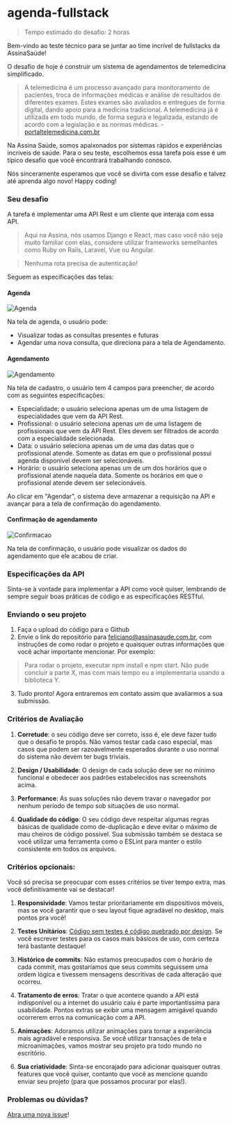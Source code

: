 # agenda-fullstack

> Tempo estimado do desafio: 2 horas

Bem-vindo ao teste técnico para se juntar ao time incrível de fullstacks da AssinaSaúde!

O desafio de hoje é construir um sistema de agendamentos de telemedicina simplificado.

> A telemedicina é um processo avançado para monitoramento de pacientes, troca de informações médicas e análise de resultados de diferentes exames. Estes exames são avaliados e entregues de forma digital, dando apoio para a medicina tradicional. A telemedicina já é utilizada em todo mundo, de forma segura e legalizada, estando de acordo com a legislação e as normas médicas. - [portaltelemedicina.com.br](https://portaltelemedicina.com.br/blog/telemedicina-o-que-e-e-como-funciona)

Na Assina Saúde, somos apaixonados por sistemas rápidos e experiências incríveis de saúde.
Para o seu teste, escolhemos essa tarefa pois esse é um típico desafio que você encontrará trabalhando conosco.

Nós sinceramente esperamos que você se divirta com esse desafio e talvez até aprenda algo novo! Happy coding!

### Seu desafio

A tarefa é implementar uma API Rest e um cliente que interaja com essa API.

> Aqui na Assina, nós usamos Django e React, mas caso você não seja muito familiar com elas, considere utilizar frameworks semelhantes como Ruby on Rails, Laravel, Vue ou Angular.

> Nenhuma rota precisa de autenticação!

Seguem as especificações das telas:

#### Agenda

![Agenda](/Agenda.png?raw=true "Agenda")

Na tela de agenda, o usuário pode:

- Visualizar todas as consultas presentes e futuras
- Agendar uma nova consulta, que direciona para a tela de Agendamento.

#### Agendamento

![Agendamento](/Agendamento.png?raw=true "Agendamento")

Na tela de cadastro, o usuário tem 4 campos para preencher, de acordo com as seguintes especificações:

- Especialidade: o usuário seleciona apenas um de uma listagem de especialidades que vem da API Rest.
- Profissional: o usuário seleciona apenas um de uma listagem de profissionais que vem da API Rest. Eles devem ser filtrados de acordo com a especialidade selecionada.
- Data: o usuário seleciona apenas um de uma das datas que o profissional atende. Somente as datas em que o profissional possui agenda disponível devem ser selecionáveis.
- Horário: o usuário seleciona apenas um de um dos horários que o profissional atende naquela data. Somente os horários em que o profissional atende devem ser selecionáveis.

Ao clicar em "Agendar", o sistema deve armazenar a requisição na API e avançar para a tela de confirmação do agendamento.

#### Confirmação de agendamento

![Confirmacao](/Confirmacao.png?raw=true "Confirmação")

Na tela de confirmação, o usuário pode visualizar os dados do agendamento que ele acabou de criar.

### Especificações da API

Sinta-se à vontade para implementar a API como você quiser, lembrando de sempre seguir boas práticas de código e as especificações RESTful.

### Enviando o seu projeto

1. Faça o upload do código para o Github
2. Envie o link do repositório para feliciano@assinasaude.com.br, com instruções de como rodar o projeto e quaisquer outras informações que você achar importante mencionar.
Por exemplo:

> Para rodar o projeto, executar npm install e npm start. Não pude concluir a parte X, mas com mais tempo eu a implementaria usando a biblioteca Y.

3. Tudo pronto! Agora entraremos em contato assim que avaliarmos a sua submissão.

### Critérios de Avaliação

1. **Corretude**: o seu código deve ser correto, isso é, ele deve fazer tudo que o desafio te propôs.
Não vamos testar cada caso especial, mas casos que podem ser razoavelmente esperados durante o uso normal do sistema não devem ter bugs triviais.

2. **Design / Usabilidade**: O design de cada solução deve ser no mínimo funcional e obedecer aos padrões estabelecidos nas screenshots acima.

3. **Performance**: As suas soluções não devem travar o navegador por nenhum período de tempo sob situações de uso normal.

4. **Qualidade do código**: O seu código deve respeitar algumas regras básicas de qualidade como de-duplicação e deve evitar o máximo de mau cheiros de código possível.
Sua submissão também se destaca se você utilizar uma ferramenta como o ESLint para manter o estilo consistente em todos os arquivos.

### Critérios opcionais:

Você só precisa se preocupar com esses critérios se tiver tempo extra, mas você definitivamente vai se destacar!

1. **Responsividade**: Vamos testar prioritariamente em dispositivos móveis, mas se você garantir que o seu layout fique agradável no desktop, mais pontos pra você!

2. **Testes Unitários**: [Código sem testes é código quebrado por design](https://jacobian.org/2009/apr/15/django-apps-with-buildout/). Se você escrever testes para os casos mais básicos de uso, com certeza terá bastante destaque!

3. **Histórico de commits**: Não estamos preocupados com o horário de cada commit, mas gostaríamos que seus commits seguissem uma ordem lógica e tivessem mensagens descritivas de cada alteração que ocorreu.

4. **Tratamento de erros**: Tratar o que acontece quando a API está indisponível ou a internet do usuário caiu é parte importantíssima para usabilidade. Pontos extras se exibir uma mensagem amigável quando ocorrerem erros na comunicação com a API.

5. **Animações**: Adoramos utilizar animações para tornar a experiência mais agradável e responsiva. Se você utilizar transações de tela e microanimações, vamos mostrar seu projeto pra todo mundo no escritório.

6. **Sua criatividade**: Sinta-se encorajado para adicionar quaisquer outras features que você quiser, contanto que você as mencione quando enviar seu projeto (para que possamos procurar por elas!).

### Problemas ou dúvidas?

[Abra uma nova issue](/issues)!
